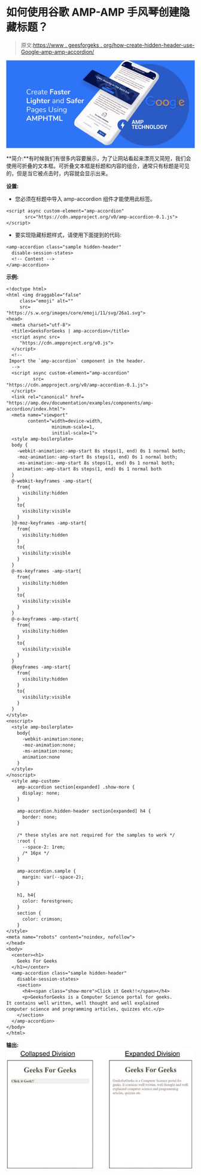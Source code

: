 # 如何使用谷歌 AMP-AMP 手风琴创建隐藏标题？

> 原文:[https://www . geesforgeks . org/how-create-hidden-header-use-Google-amp-amp-accordion/](https://www.geeksforgeeks.org/how-to-create-hidden-header-using-google-amp-amp-accordion/)

![](img/da896cbc9c91eb6bafeb2ca1d138fca6.png)

**简介:**有时候我们有很多内容要展示，为了让网站看起来漂亮又简短，我们会使用可折叠的文本框。可折叠文本框是标题和内容的组合，通常只有标题是可见的，但是当它被点击时，内容就会显示出来。

**设置:**

*   您必须在标题中导入 amp-accordion 组件才能使用此标签。

```htmlhtml
<script async custom-element="amp-accordion"
       src="https://cdn.ampproject.org/v0/amp-accordion-0.1.js">
</script>
```

*   要实现隐藏标题样式，请使用下面提到的代码:

```htmlhtml
<amp-accordion class="sample hidden-header"
  disable-session-states>
  <!-- Content -->
</amp-accordion>
```

**示例:**

```htmlhtml
<!doctype html>
<html <img draggable="false" 
     class="emoji" alt="" 
     src=
"https://s.w.org/images/core/emoji/11/svg/26a1.svg">
<head>
  <meta charset="utf-8">
  <title>GeeksForGeeks | amp-accordion</title>
  <script async src=
     "https://cdn.ampproject.org/v0.js">
  </script>
  <!--
 Import the `amp-accordion` component in the header.
  -->
  <script async custom-element="amp-accordion" 
          src=
"https://cdn.ampproject.org/v0/amp-accordion-0.1.js">
  </script>
  <link rel="canonical" href=
"https://amp.dev/documentation/examples/components/amp-accordion/index.html">
  <meta name="viewport" 
        content="width=device-width, 
                 minimum-scale=1, 
                 initial-scale=1">
  <style amp-boilerplate>
  body {
    -webkit-animation:-amp-start 8s steps(1, end) 0s 1 normal both;
    -moz-animation:-amp-start 8s steps(1, end) 0s 1 normal both;
    -ms-animation:-amp-start 8s steps(1, end) 0s 1 normal both;
    animation:-amp-start 8s steps(1, end) 0s 1 normal both
  }
  @-webkit-keyframes -amp-start{
    from{
      visibility:hidden
    }
    to{
      visibility:visible
    }
  }@-moz-keyframes -amp-start{
    from{
      visibility:hidden
    }
    to{
      visibility:visible
    }
  }
  @-ms-keyframes -amp-start{
    from{
      visibility:hidden
    }
    to{
      visibility:visible
    }
  }
  @-o-keyframes -amp-start{
    from{
      visibility:hidden
    }
    to{
      visibility:visible
    }
  }
  @keyframes -amp-start{
    from{
      visibility:hidden
    }
    to{
      visibility:visible
    }
  }
</style>
<noscript>
  <style amp-boilerplate>
    body{
      -webkit-animation:none;
      -moz-animation:none;
      -ms-animation:none;
      animation:none
    }
  </style>
</noscript>
  <style amp-custom>
    amp-accordion section[expanded] .show-more {
      display: none;
    }

    amp-accordion.hidden-header section[expanded] h4 {
      border: none;
    }

    /* these styles are not required for the samples to work */
    :root {
      --space-2: 1rem;
      /* 16px */
    }

    amp-accordion.sample {
      margin: var(--space-2);
    }

    h1, h4{
      color: forestgreen;
    }
    section {
      color: crimson;
    }
</style>
<meta name="robots" content="noindex, nofollow">
</head>
<body>
  <center><h1>
    Geeks For Geeks
  </h1></center>
  <amp-accordion class="sample hidden-header"
    disable-session-states>
    <section>
      <h4><span class="show-more">Click it Geek!!</span></h4>
      <p>GeeksforGeeks is a Computer Science portal for geeks. 
It contains well written, well thought and well explained 
computer science and programming articles, quizzes etc.</p>
    </section>
  </amp-accordion>
</body>
</html>
```

**输出:**
![](img/a905dfc98846b4e2282c90aeb05d3c96.png)